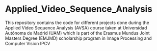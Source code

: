 # Applied_Video_Sequence_Analysis

This repository contains the code for different projects done during the Applied Video Sequence Analysis (AVSA) course taken at Universidad Autónoma de Madrid (UAM) 
which is part of the Erasmus Mundus Joint Masters Degree (EMJMD) scholarship program in Image Processing and Computer Vision IPCV
